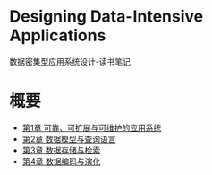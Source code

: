 # Designing Data-Intensive Applications
数据密集型应用系统设计-读书笔记

# 概要

* [第1章 可靠、可扩展与可维护的应用系统](第1章%20可靠、可扩展与可维护的应用系统.md)
* [第2章 数据模型与查询语言](第2章%20数据模型与查询语言.md)
* [第3章 数据存储与检索](第3章%20数据存储与检索.md)
* [第4章 数据编码与演化](第4章%20数据编码与演化.md)

